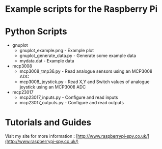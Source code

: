 # Example scripts for the Raspberry Pi

# Python Scripts
* gnuplot
    * gnuplot_example.png      - Example plot
    * gnuplot_generate_data.py - Generate some example data
    * mydata.dat               - Example data
* mcp3008
    * mcp3008_tmp36.py    - Read analogue sensors using an MCP3008 ADC
    * mcp3008_joystick.py - Read X,Y and Switch values of analogue joystick using an MCP3008 ADC
* mcp23017
    * mcp23017_inputs.py  - Configure and read inputs
    * mcp23017_outputs.py - Configure and read outputs

# Tutorials and Guides
Visit my site for more information :
[http://www.raspberrypi-spy.co.uk/](http://www.raspberrypi-spy.co.uk/)